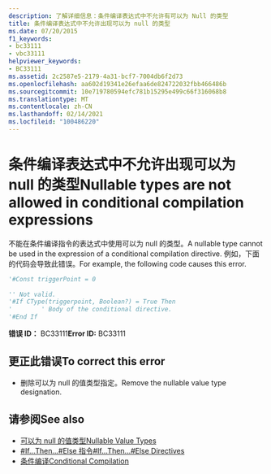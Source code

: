 ```yaml
---
description: 了解详细信息：条件编译表达式中不允许有可以为 Null 的类型
title: 条件编译表达式中不允许出现可以为 null 的类型
ms.date: 07/20/2015
f1_keywords:
- bc33111
- vbc33111
helpviewer_keywords:
- BC33111
ms.assetid: 2c2587e5-2179-4a31-bcf7-7004db6f2d73
ms.openlocfilehash: aa602d19341e26efaa6de824722032fbb466486b
ms.sourcegitcommit: 10e719780594efc781b15295e499c66f316068b8
ms.translationtype: MT
ms.contentlocale: zh-CN
ms.lasthandoff: 02/14/2021
ms.locfileid: "100486220"
---
```

# <a name="nullable-types-are-not-allowed-in-conditional-compilation-expressions"></a><span data-ttu-id="c3f43-103">条件编译表达式中不允许出现可以为 null 的类型</span><span class="sxs-lookup"><span data-stu-id="c3f43-103">Nullable types are not allowed in conditional compilation expressions</span></span>

<span data-ttu-id="c3f43-104">不能在条件编译指令的表达式中使用可以为 null 的类型。</span><span class="sxs-lookup"><span data-stu-id="c3f43-104">A nullable type cannot be used in the expression of a conditional compilation directive.</span></span> <span data-ttu-id="c3f43-105">例如，下面的代码会导致此错误。</span><span class="sxs-lookup"><span data-stu-id="c3f43-105">For example, the following code causes this error.</span></span>  
  
```vb  
'#Const triggerPoint = 0  
  
'' Not valid.  
'#If CType(triggerpoint, Boolean?) = True Then  
'        ' Body of the conditional directive.  
'#End If  
```  
  
 <span data-ttu-id="c3f43-106">**错误 ID：** BC33111</span><span class="sxs-lookup"><span data-stu-id="c3f43-106">**Error ID:** BC33111</span></span>  
  
## <a name="to-correct-this-error"></a><span data-ttu-id="c3f43-107">更正此错误</span><span class="sxs-lookup"><span data-stu-id="c3f43-107">To correct this error</span></span>  
  
- <span data-ttu-id="c3f43-108">删除可以为 null 的值类型指定。</span><span class="sxs-lookup"><span data-stu-id="c3f43-108">Remove the nullable value type designation.</span></span>  
  
## <a name="see-also"></a><span data-ttu-id="c3f43-109">请参阅</span><span class="sxs-lookup"><span data-stu-id="c3f43-109">See also</span></span>

- [<span data-ttu-id="c3f43-110">可以为 null 的值类型</span><span class="sxs-lookup"><span data-stu-id="c3f43-110">Nullable Value Types</span></span>](../programming-guide/language-features/data-types/nullable-value-types.md)
- [<span data-ttu-id="c3f43-111">#If...Then...#Else 指令</span><span class="sxs-lookup"><span data-stu-id="c3f43-111">#If...Then...#Else Directives</span></span>](../language-reference/directives/if-then-else-directives.md)
- [<span data-ttu-id="c3f43-112">条件编译</span><span class="sxs-lookup"><span data-stu-id="c3f43-112">Conditional Compilation</span></span>](../programming-guide/program-structure/conditional-compilation.md)
